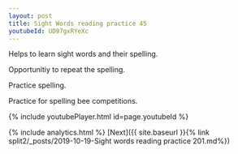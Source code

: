 ```yaml
---
layout: post
title: Sight Words reading practice 45
youtubeId: UD97gxRYeXc
---
```

 
 
Helps to learn sight words and their spelling.

Opportunitiy to repeat the spelling. 

Practice spelling. 
 
Practice for spelling bee competitions. 
 
{% include youtubePlayer.html id=page.youtubeId %}
 
 
{% include analytics.html %} 
[Next]({{ site.baseurl }}{% link  split2/_posts/2019-10-19-Sight words reading practice 201.md%})
 
